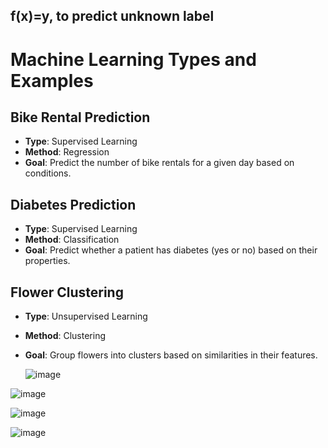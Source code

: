 ## f(x)=y, to predict unknown label
# Machine Learning Types and Examples

## Bike Rental Prediction
- **Type**: Supervised Learning
- **Method**: Regression
- **Goal**: Predict the number of bike rentals for a given day based on conditions.

## Diabetes Prediction
- **Type**: Supervised Learning
- **Method**: Classification
- **Goal**: Predict whether a patient has diabetes (yes or no) based on their properties.

## Flower Clustering
- **Type**: Unsupervised Learning
- **Method**: Clustering
- **Goal**: Group flowers into clusters based on similarities in their features.

  ![image](https://github.com/twoutlook/my-machine-learning/assets/16488072/3e2c82f4-4c13-4a67-b9b7-02e772582d92)


![image](https://github.com/twoutlook/my-machine-learning/assets/16488072/c43a2004-a4ad-4411-ac36-21660c2f9bb7)


![image](https://github.com/twoutlook/my-machine-learning/assets/16488072/978ff3f1-e041-40b4-a1f9-88c4490881de)

![image](https://github.com/twoutlook/my-machine-learning/assets/16488072/33bf649a-c5da-49dc-85a3-227baf5e4c8b)

